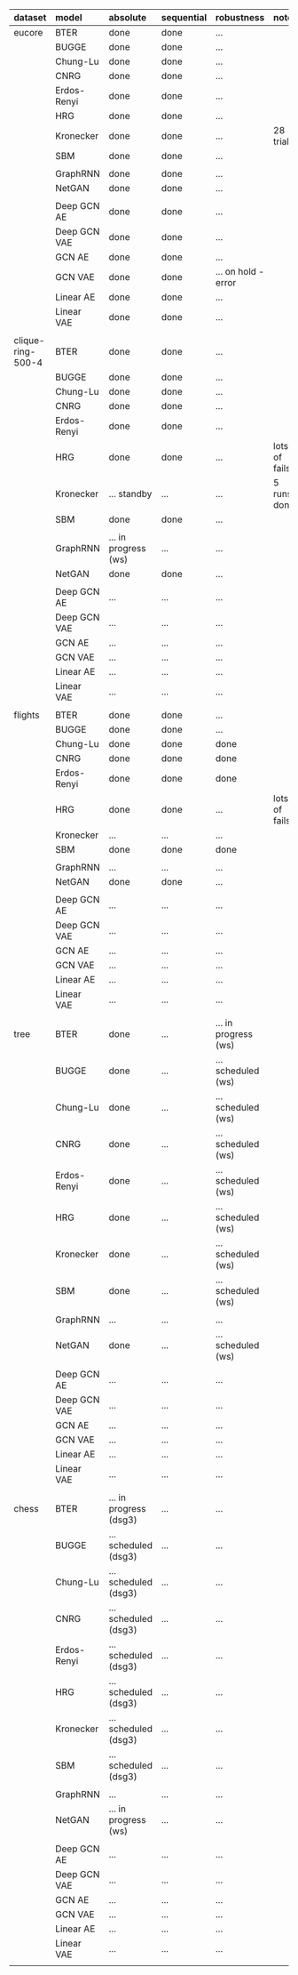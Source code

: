|    dataset        |        model      |           absolute        |          sequential       |         robustness        |       notes       |
|:----------------- |:----------------- |:------------------------- |:------------------------- |:------------------------- |:----------------- |
| eucore            | BTER              | done                      | done                      | ...                       |                   |
|      <i></i>      | BUGGE             | done                      | done                      | ...                       |                   |
|      <i></i>      | Chung-Lu          | done                      | done                      | ...                       |                   |
|      <i></i>      | CNRG              | done                      | done                      | ...                       |                   |
|      <i></i>      | Erdos-Renyi       | done                      | done                      | ...                       |                   |
|      <i></i>      | HRG               | done                      | done                      | ...                       |                   |
|      <i></i>      | Kronecker         | done                      | done                      | ...                       | 28 trials         |
|      <i></i>      | SBM               | done                      | done                      | ...                       |                   |
|      <i></i>      |                   |                           |                           |                           |                   |
|      <i></i>      | GraphRNN          | done                      | done                      | ...                       |                   |
|      <i></i>      | NetGAN            | done                      | done                      | ...                       |                   |
|      <i></i>      |                   |                           |                           |                           |                   |
|      <i></i>      | Deep GCN AE       | done                      | done                      | ...                       |                   |
|      <i></i>      | Deep GCN VAE      | done                      | done                      | ...                       |                   |
|      <i></i>      | GCN AE            | done                      | done                      | ...                       |                   |
|      <i></i>      | GCN VAE           | done                      | done                      | ...  on hold - error      |                   |
|      <i></i>      | Linear AE         | done                      | done                      | ...                       |                   |
|      <i></i>      | Linear VAE        | done                      | done                      | ...                       |                   |
|      <i></i>      |      <i></i>      |          <i></i>          |          <i></i>          |          <i></i>          |      <i></i>      |
| clique-ring-500-4 | BTER              | done                      | done                      | ...                       |                   |
|      <i></i>      | BUGGE             | done                      | done                      | ...                       |                   |
|      <i></i>      | Chung-Lu          | done                      | done                      | ...                       |                   |
|      <i></i>      | CNRG              | done                      | done                      | ...                       |                   |
|      <i></i>      | Erdos-Renyi       | done                      | done                      | ...                       |                   |
|      <i></i>      | HRG               | done                      | done                      | ...                       | lots of fails     |
|      <i></i>      | Kronecker         | ...  standby              | ...                       | ...                       | 5 runs done       |
|      <i></i>      | SBM               | done                      | done                      | ...                       |                   |
|      <i></i>      |                   |                           |                           |                           |                   |
|      <i></i>      | GraphRNN          | ...  in progress (ws)     | ...                       | ...                       |                   |
|      <i></i>      | NetGAN            | done                      | done                      | ...                       |                   |
|      <i></i>      |                   |                           |                           |                           |                   |
|      <i></i>      | Deep GCN AE       | ...                       | ...                       | ...                       |                   |
|      <i></i>      | Deep GCN VAE      | ...                       | ...                       | ...                       |                   |
|      <i></i>      | GCN AE            | ...                       | ...                       | ...                       |                   |
|      <i></i>      | GCN VAE           | ...                       | ...                       | ...                       |                   |
|      <i></i>      | Linear AE         | ...                       | ...                       | ...                       |                   |
|      <i></i>      | Linear VAE        | ...                       | ...                       | ...                       |                   |
|      <i></i>      |      <i></i>      |          <i></i>          |          <i></i>          |          <i></i>          |      <i></i>      |
| flights           | BTER              | done                      | done                      | ...                       |                   |
|      <i></i>      | BUGGE             | done                      | done                      | ...                       |                   |
|      <i></i>      | Chung-Lu          | done                      | done                      | done                      |                   |
|      <i></i>      | CNRG              | done                      | done                      | done                      |                   |
|      <i></i>      | Erdos-Renyi       | done                      | done                      | done                      |                   |
|      <i></i>      | HRG               | done                      | done                      | ...                       | lots of fails     |
|      <i></i>      | Kronecker         | ...                       | ...                       | ...                       |                   |
|      <i></i>      | SBM               | done                      | done                      | done                      |                   |
|      <i></i>      |                   |                           |                           |                           |                   |
|      <i></i>      | GraphRNN          | ...                       | ...                       | ...                       |                   |
|      <i></i>      | NetGAN            | done                      | done                      | ...                       |                   |
|      <i></i>      |                   |                           |                           |                           |                   |
|      <i></i>      | Deep GCN AE       | ...                       | ...                       | ...                       |                   |
|      <i></i>      | Deep GCN VAE      | ...                       | ...                       | ...                       |                   |
|      <i></i>      | GCN AE            | ...                       | ...                       | ...                       |                   |
|      <i></i>      | GCN VAE           | ...                       | ...                       | ...                       |                   |
|      <i></i>      | Linear AE         | ...                       | ...                       | ...                       |                   |
|      <i></i>      | Linear VAE        | ...                       | ...                       | ...                       |                   |
|      <i></i>      |      <i></i>      |          <i></i>          |          <i></i>          |          <i></i>          |      <i></i>      |
| tree              | BTER              | done                      | ...                       | ...  in progress (ws)     |                   |
|      <i></i>      | BUGGE             | done                      | ...                       | ...  scheduled (ws)       |                   |
|      <i></i>      | Chung-Lu          | done                      | ...                       | ...  scheduled (ws)       |                   |
|      <i></i>      | CNRG              | done                      | ...                       | ...  scheduled (ws)       |                   |
|      <i></i>      | Erdos-Renyi       | done                      | ...                       | ...  scheduled (ws)       |                   |
|      <i></i>      | HRG               | done                      | ...                       | ...  scheduled (ws)       |                   |
|      <i></i>      | Kronecker         | done                      | ...                       | ...  scheduled (ws)       |                   |
|      <i></i>      | SBM               | done                      | ...                       | ...  scheduled (ws)       |                   |
|      <i></i>      |                   |                           |                           |                           |                   |
|      <i></i>      | GraphRNN          | ...                       | ...                       | ...                       |                   |
|      <i></i>      | NetGAN            | done                      | ...                       | ...  scheduled (ws)       |                   |
|      <i></i>      |                   |                           |                           |                           |                   |
|      <i></i>      | Deep GCN AE       | ...                       | ...                       | ...                       |                   |
|      <i></i>      | Deep GCN VAE      | ...                       | ...                       | ...                       |                   |
|      <i></i>      | GCN AE            | ...                       | ...                       | ...                       |                   |
|      <i></i>      | GCN VAE           | ...                       | ...                       | ...                       |                   |
|      <i></i>      | Linear AE         | ...                       | ...                       | ...                       |                   |
|      <i></i>      | Linear VAE        | ...                       | ...                       | ...                       |                   |
|      <i></i>      |      <i></i>      |          <i></i>          |          <i></i>          |          <i></i>          |      <i></i>      |
| chess             | BTER              | ... in progress (dsg3)    | ...                       | ...                       |                   |
|      <i></i>      | BUGGE             | ... scheduled (dsg3)      | ...                       | ...                       |                   |
|      <i></i>      | Chung-Lu          | ... scheduled (dsg3)      | ...                       | ...                       |                   |
|      <i></i>      | CNRG              | ... scheduled (dsg3)      | ...                       | ...                       |                   |
|      <i></i>      | Erdos-Renyi       | ... scheduled (dsg3)      | ...                       | ...                       |                   |
|      <i></i>      | HRG               | ... scheduled (dsg3)      | ...                       | ...                       |                   |
|      <i></i>      | Kronecker         | ... scheduled (dsg3)      | ...                       | ...                       |                   |
|      <i></i>      | SBM               | ... scheduled (dsg3)      | ...                       | ...                       |                   |
|      <i></i>      |                   |                           |                           |                           |                   |
|      <i></i>      | GraphRNN          | ...                       | ...                       | ...                       |                   |
|      <i></i>      | NetGAN            | ... in progress (ws)      | ...                       | ...                       |                   |
|      <i></i>      |                   |                           |                           |                           |                   |
|      <i></i>      | Deep GCN AE       | ...                       | ...                       | ...                       |                   |
|      <i></i>      | Deep GCN VAE      | ...                       | ...                       | ...                       |                   |
|      <i></i>      | GCN AE            | ...                       | ...                       | ...                       |                   |
|      <i></i>      | GCN VAE           | ...                       | ...                       | ...                       |                   |
|      <i></i>      | Linear AE         | ...                       | ...                       | ...                       |                   |
|      <i></i>      | Linear VAE        | ...                       | ...                       | ...                       |                   |
|      <i></i>      |      <i></i>      |              <i></i>      |              <i></i>      |              <i></i>      |      <i></i>      |
